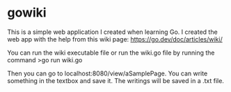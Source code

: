 # gowiki

This is a simple web application I created when learning Go.
I created the web app with the help from this wiki page: https://go.dev/doc/articles/wiki/

You can run the wiki executable file or run the wiki.go file by running the command >go run wiki.go

Then you can go to localhost:8080/view/aSamplePage. You can write something in the textbox and save it.
The writings will be saved in a .txt file.
